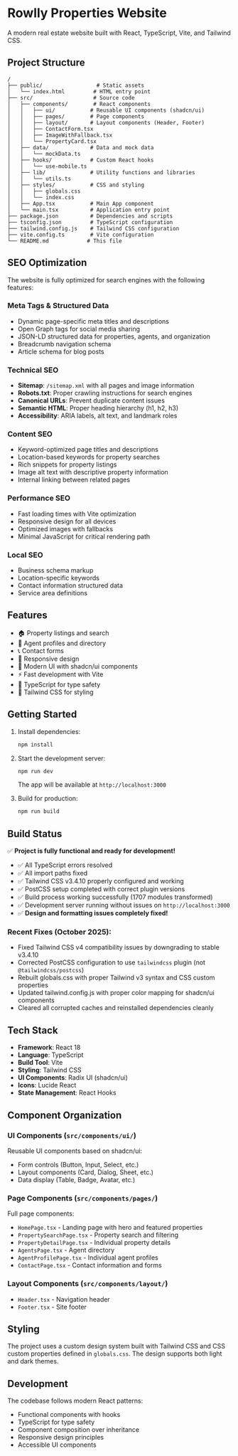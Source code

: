 
# Rowlly Properties Website

A modern real estate website built with React, TypeScript, Vite, and Tailwind CSS.

## Project Structure

```
/
├── public/                 # Static assets
│   └── index.html         # HTML entry point
├── src/                   # Source code
│   ├── components/        # React components
│   │   ├── ui/           # Reusable UI components (shadcn/ui)
│   │   ├── pages/        # Page components
│   │   ├── layout/       # Layout components (Header, Footer)
│   │   ├── ContactForm.tsx
│   │   ├── ImageWithFallback.tsx
│   │   └── PropertyCard.tsx
│   ├── data/             # Data and mock data
│   │   └── mockData.ts
│   ├── hooks/            # Custom React hooks
│   │   └── use-mobile.ts
│   ├── lib/              # Utility functions and libraries
│   │   └── utils.ts
│   ├── styles/           # CSS and styling
│   │   ├── globals.css
│   │   └── index.css
│   ├── App.tsx           # Main App component
│   └── main.tsx          # Application entry point
├── package.json          # Dependencies and scripts
├── tsconfig.json         # TypeScript configuration
├── tailwind.config.js    # Tailwind CSS configuration
├── vite.config.ts        # Vite configuration
└── README.md            # This file
```

## SEO Optimization

The website is fully optimized for search engines with the following features:

### Meta Tags & Structured Data
- Dynamic page-specific meta titles and descriptions
- Open Graph tags for social media sharing
- JSON-LD structured data for properties, agents, and organization
- Breadcrumb navigation schema
- Article schema for blog posts

### Technical SEO
- **Sitemap**: `/sitemap.xml` with all pages and image information
- **Robots.txt**: Proper crawling instructions for search engines
- **Canonical URLs**: Prevent duplicate content issues
- **Semantic HTML**: Proper heading hierarchy (h1, h2, h3)
- **Accessibility**: ARIA labels, alt text, and landmark roles

### Content SEO
- Keyword-optimized page titles and descriptions
- Location-based keywords for property searches
- Rich snippets for property listings
- Image alt text with descriptive property information
- Internal linking between related pages

### Performance SEO
- Fast loading times with Vite optimization
- Responsive design for all devices
- Optimized images with fallbacks
- Minimal JavaScript for critical rendering path

### Local SEO
- Business schema markup
- Location-specific keywords
- Contact information structured data
- Service area definitions

## Features

- 🏠 Property listings and search
- 👥 Agent profiles and directory
- 📞 Contact forms
- 📱 Responsive design
- 🎨 Modern UI with shadcn/ui components
- ⚡ Fast development with Vite
- 🔧 TypeScript for type safety
- 🎯 Tailwind CSS for styling

## Getting Started

1. Install dependencies:
   ```bash
   npm install
   ```

2. Start the development server:
   ```bash
   npm run dev
   ```
   The app will be available at `http://localhost:3000`

3. Build for production:
   ```bash
   npm run build
   ```

## Build Status

✅ **Project is fully functional and ready for development!**

- ✅ All TypeScript errors resolved
- ✅ All import paths fixed
- ✅ Tailwind CSS v3.4.10 properly configured and working
- ✅ PostCSS setup completed with correct plugin versions
- ✅ Build process working successfully (1707 modules transformed)
- ✅ Development server running without issues on `http://localhost:3000`
- ✅ **Design and formatting issues completely fixed!**

### Recent Fixes (October 2025):
- Fixed Tailwind CSS v4 compatibility issues by downgrading to stable v3.4.10
- Corrected PostCSS configuration to use `tailwindcss` plugin (not `@tailwindcss/postcss`)
- Rebuilt globals.css with proper Tailwind v3 syntax and CSS custom properties
- Updated tailwind.config.js with proper color mapping for shadcn/ui components
- Cleared all corrupted caches and reinstalled dependencies cleanly

## Tech Stack

- **Framework**: React 18
- **Language**: TypeScript
- **Build Tool**: Vite
- **Styling**: Tailwind CSS
- **UI Components**: Radix UI (shadcn/ui)
- **Icons**: Lucide React
- **State Management**: React Hooks

## Component Organization

### UI Components (`src/components/ui/`)
Reusable UI components based on shadcn/ui:
- Form controls (Button, Input, Select, etc.)
- Layout components (Card, Dialog, Sheet, etc.)
- Data display (Table, Badge, Avatar, etc.)

### Page Components (`src/components/pages/`)
Full page components:
- `HomePage.tsx` - Landing page with hero and featured properties
- `PropertySearchPage.tsx` - Property search and filtering
- `PropertyDetailPage.tsx` - Individual property details
- `AgentsPage.tsx` - Agent directory
- `AgentProfilePage.tsx` - Individual agent profiles
- `ContactPage.tsx` - Contact information and forms

### Layout Components (`src/components/layout/`)
- `Header.tsx` - Navigation header
- `Footer.tsx` - Site footer

## Styling

The project uses a custom design system built with Tailwind CSS and CSS custom properties defined in `globals.css`. The design supports both light and dark themes.

## Development

The codebase follows modern React patterns:
- Functional components with hooks
- TypeScript for type safety
- Component composition over inheritance
- Responsive design principles
- Accessible UI components
